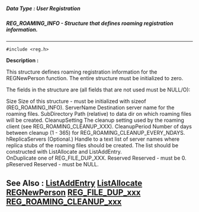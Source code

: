 ##### Data Type : User Registration
##### REG_ROAMING_INFO - Structure that defines roaming registration information.
---
```
#include <reg.h>
```
**Description :**

This structure defines roaming registration information for the REGNewPerson 
function.  The entire structure must be initialized to zero.

The fields in the structure are (all fields that are not used must be NULL/O):

Size  Size of this structure - must be initialized with sizeof 
(REG_ROAMING_INFO).
ServerName Destination server name for the roaming files.
SubDirectory Path (relative) to data dir on which roaming files will be created.
CleanupSetting The cleanup setting used by the roaming client (see 
REG_ROAMING_CLEANUP_XXX).
CleanupPeriod Number of days between cleanup (1 - 365) for 
REG_ROAMING_CLEANUP_EVERY_NDAYS.
hReplicaServers (Optional.) Handle to a text list of server names where replica 
stubs of the roaming files should be created.  The list should be constructed 
with ListAllocate and ListAddEntry.  
    OnDuplicate      one of REG_FILE_DUP_XXX.
    Reserved  Reserved - must be 0.
pReserved  Reserved - must be NULL.


**See Also :**
[ListAddEntry](/domino-c-api-docs/reference/Func/ListAddEntry)
[ListAllocate](/domino-c-api-docs/reference/Func/ListAllocate)
[REGNewPerson](/domino-c-api-docs/reference/Func/REGNewPerson)
[REG_FILE_DUP_xxx](/domino-c-api-docs/reference/Symb/REG_FILE_DUP_xxx)
[REG_ROAMING_CLEANUP_xxx](/domino-c-api-docs/reference/Symb/REG_ROAMING_CLEANUP_xxx)
---
